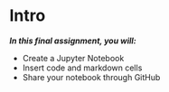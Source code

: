 # Intro

***In this final assignment, you will:***

* Create a Jupyter Notebook
* Insert code and markdown cells
* Share your notebook through GitHub
